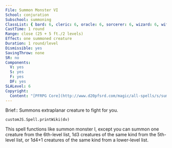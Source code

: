 ```yaml
---
File: Summon Monster VI
School: conjuration
Subschool: summoning
ClassList: { bard: 6, cleric: 6, oracle: 6, sorcerer: 6, wizard: 6, witch: 6, psychic: 6, spiritualist: 6, unchained summoner: 5 }
CastTime: 1 round
Range: close (25 + 5 ft./2 levels)
Effect: one summoned creature
Duration: 1 round/level
Dismissible: yes
SavingThrow: none
SR: no
Components:
  V: yes
  S: yes
  F: yes
  DF: yes
SLALevel: 6
Copyright:
  Content: "[PFRPG Core](http://www.d20pfsrd.com/magic/all-spells/s/summon-monster-i#TOC-Summon-Monster-VI)"
---
```

Brief:: Summons extraplanar creature to fight for you.

```dataviewjs
customJS.Spell.printWiki(dv)
```

This spell functions like summon monster I, except you can summon one creature from the 6th-level list, 1d3 creatures of the same kind from the 5th-level list, or 1d4+1 creatures of the same kind from a lower-level list.
